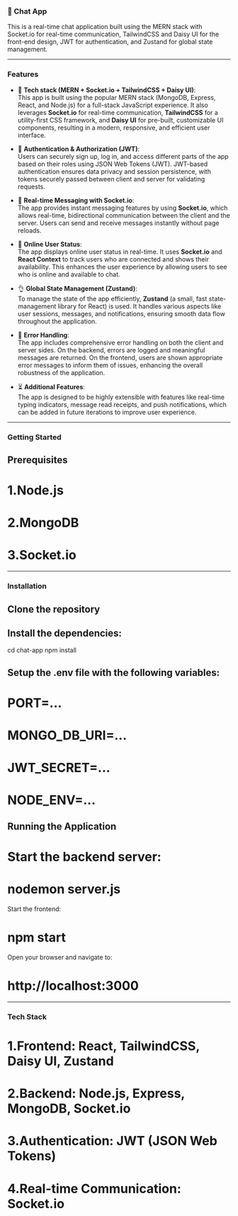### 💬 Chat App

This is a real-time chat application built using the MERN stack with Socket.io for real-time communication, TailwindCSS and Daisy UI for the front-end design, JWT for authentication, and Zustand for global state management.

---

### Features

- 🌟 **Tech stack (MERN + Socket.io + TailwindCSS + Daisy UI)**:  
  This app is built using the popular MERN stack (MongoDB, Express, React, and Node.js) for a full-stack JavaScript experience. It also leverages **Socket.io** for real-time communication, **TailwindCSS** for a utility-first CSS framework, and **Daisy UI** for pre-built, customizable UI components, resulting in a modern, responsive, and efficient user interface.

- 🎃 **Authentication & Authorization (JWT)**:  
  Users can securely sign up, log in, and access different parts of the app based on their roles using JSON Web Tokens (JWT). JWT-based authentication ensures data privacy and session persistence, with tokens securely passed between client and server for validating requests.

- 👾 **Real-time Messaging with Socket.io**:  
  The app provides instant messaging features by using **Socket.io**, which allows real-time, bidirectional communication between the client and the server. Users can send and receive messages instantly without page reloads.

- 🚀 **Online User Status**:  
  The app displays online user status in real-time. It uses **Socket.io** and **React Context** to track users who are connected and shows their availability. This enhances the user experience by allowing users to see who is online and available to chat.

- 👌 **Global State Management (Zustand)**:  
  To manage the state of the app efficiently, **Zustand** (a small, fast state-management library for React) is used. It handles various aspects like user sessions, messages, and notifications, ensuring smooth data flow throughout the application.

- 🐞 **Error Handling**:  
  The app includes comprehensive error handling on both the client and server sides. On the backend, errors are logged and meaningful messages are returned. On the frontend, users are shown appropriate error messages to inform them of issues, enhancing the overall robustness of the application.

- ⏳ **Additional Features**:  
  The app is designed to be highly extensible with features like real-time typing indicators, message read receipts, and push notifications, which can be added in future iterations to improve user experience.

---

### Getting Started
## Prerequisites
# 1.Node.js
# 2.MongoDB
# 3.Socket.io

---

### Installation
## Clone the repository

## Install the dependencies:
cd chat-app
npm install

## Setup the .env file with the following variables:
# PORT=...
# MONGO_DB_URI=...
# JWT_SECRET=...
# NODE_ENV=...

## Running the Application
# Start the backend server:
# nodemon server.js

Start the frontend:
# npm start

Open your browser and navigate to:
# http://localhost:3000

---

### Tech Stack
# 1.Frontend: React, TailwindCSS, Daisy UI, Zustand
# 2.Backend: Node.js, Express, MongoDB, Socket.io
# 3.Authentication: JWT (JSON Web Tokens)
# 4.Real-time Communication: Socket.io
